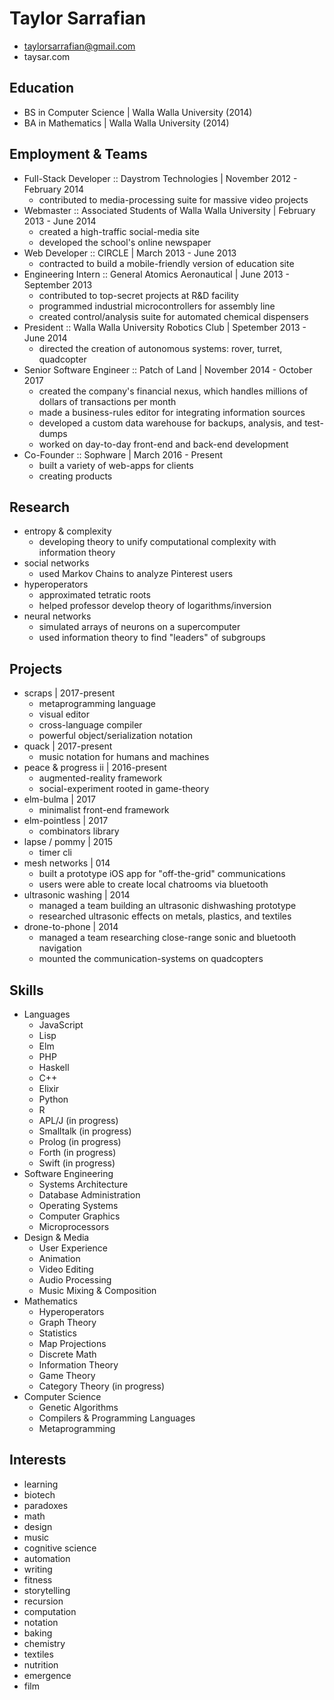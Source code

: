 # Taylor Sarrafian
* taylorsarrafian@gmail.com
* taysar.com

## Education
* BS in Computer Science | Walla Walla University (2014)
* BA in Mathematics      | Walla Walla University (2014)

## Employment & Teams
* Full-Stack Developer :: Daystrom Technologies | November 2012 - February 2014
  * contributed to media-processing suite for massive video projects
* Webmaster :: Associated Students of Walla Walla University | February 2013 - June 2014
  * created a high-traffic social-media site
  * developed the school's online newspaper
* Web Developer :: CIRCLE | March 2013 - June 2013
  * contracted to build a mobile-friendly version of education site
* Engineering Intern :: General Atomics Aeronautical | June 2013 - September 2013
  * contributed to top-secret projects at R&D facility
  * programmed industrial microcontrollers for assembly line
  * created control/analysis suite for automated chemical dispensers
* President :: Walla Walla University Robotics Club | Spetember 2013 - June 2014
  * directed the creation of autonomous systems: rover, turret, quadcopter
* Senior Software Engineer :: Patch of Land | November 2014 - October 2017
  * created the company's financial nexus, which handles millions of dollars of transactions per month
  * made a business-rules editor for integrating information sources
  * developed a custom data warehouse for backups, analysis, and test-dumps
  * worked on day-to-day front-end and back-end development
* Co-Founder :: Sophware | March 2016 - Present
  * built a variety of web-apps for clients
  * creating products

## Research
* entropy & complexity
  * developing theory to unify computational complexity with information theory
* social networks
  * used Markov Chains to analyze Pinterest users
* hyperoperators
  * approximated tetratic roots
  * helped professor develop theory of logarithms/inversion
* neural networks
  * simulated arrays of neurons on a supercomputer
  * used information theory to find "leaders" of subgroups

## Projects
* scraps | 2017-present
  * metaprogramming language
  * visual editor
  * cross-language compiler
  * powerful object/serialization notation
* quack | 2017-present
  * music notation for humans and machines
* peace & progress ii | 2016-present
  * augmented-reality framework
  * social-experiment rooted in game-theory
* elm-bulma | 2017
  * minimalist front-end framework
* elm-pointless | 2017
  * combinators library
* lapse / pommy | 2015
  * timer cli
* mesh networks | 014
  * built a prototype iOS app for "off-the-grid" communications
  * users were able to create local chatrooms via bluetooth
* ultrasonic washing | 2014
  * managed a team building an ultrasonic dishwashing prototype
  * researched ultrasonic effects on metals, plastics, and textiles
* drone-to-phone | 2014
  * managed a team researching close-range sonic and bluetooth navigation
  * mounted the communication-systems on quadcopters

## Skills
* Languages
  * JavaScript
  * Lisp
  * Elm
  * PHP
  * Haskell
  * C++
  * Elixir
  * Python 
  * R
  * APL/J (in progress)
  * Smalltalk (in progress)
  * Prolog (in progress)
  * Forth (in progress)
  * Swift (in progress)
* Software Engineering 
  * Systems Architecture
  * Database Administration
  * Operating Systems
  * Computer Graphics
  * Microprocessors
* Design & Media
  * User Experience
  * Animation
  * Video Editing
  * Audio Processing
  * Music Mixing & Composition
* Mathematics
  * Hyperoperators
  * Graph Theory
  * Statistics
  * Map Projections
  * Discrete Math
  * Information Theory
  * Game Theory
  * Category Theory (in progress)
* Computer Science
  * Genetic Algorithms
  * Compilers & Programming Languages
  * Metaprogramming

## Interests
* learning
* biotech
* paradoxes
* math
* design
* music
* cognitive science
* automation
* writing
* fitness
* storytelling
* recursion
* computation
* notation
* baking
* chemistry
* textiles
* nutrition
* emergence
* film
